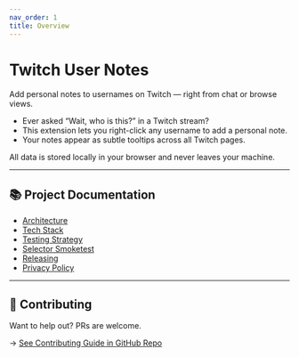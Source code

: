 ```yaml
---
nav_order: 1
title: Overview
---
```


# Twitch User Notes

Add personal notes to usernames on Twitch — right from chat or browse views.

- Ever asked “Wait, who is this?” in a Twitch stream?
- This extension lets you right-click any username to add a personal note.
- Your notes appear as subtle tooltips across all Twitch pages.

All data is stored locally in your browser and never leaves your machine.

---

## 📚 Project Documentation

- [Architecture](architecture.md)
- [Tech Stack](stack.md)
- [Testing Strategy](testing.md)
- [Selector Smoketest](smoketest.md)
- [Releasing](releasing.md)
- [Privacy Policy](privacy.md)

---

## 🤝 Contributing

Want to help out? PRs are welcome.

→ [See Contributing Guide in GitHub Repo](https://github.com/adjstreams/twitch-user-notes/blob/main/CONTRIBUTING.md)
